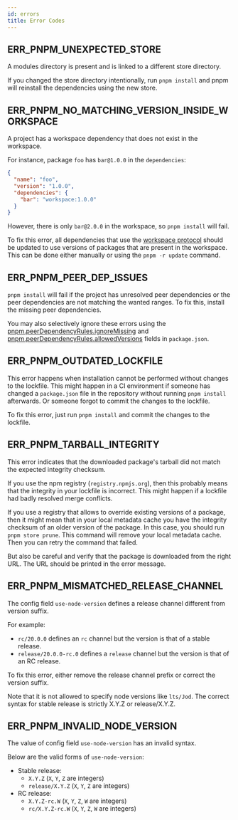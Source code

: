 ```yaml
---
id: errors
title: Error Codes
---
```


## ERR_PNPM_UNEXPECTED_STORE

A modules directory is present and is linked to a different store directory.

If you changed the store directory intentionally, run `pnpm install` and pnpm will reinstall the dependencies using the new store.

## ERR_PNPM_NO_MATCHING_VERSION_INSIDE_WORKSPACE

A project has a workspace dependency that does not exist in the workspace.

For instance, package `foo` has `bar@1.0.0` in the `dependencies`:

```json
{
  "name": "foo",
  "version": "1.0.0",
  "dependencies": {
    "bar": "workspace:1.0.0"
  }
}
```

However, there is only `bar@2.0.0` in the workspace, so `pnpm install` will fail.

To fix this error, all dependencies that use the [workspace protocol] should be updated to use versions of packages that are present in the workspace. This can be done either manually or using the `pnpm -r update` command.

[workspace protocol]: ./workspaces.md#workspace-protocol-workspace

## ERR_PNPM_PEER_DEP_ISSUES

`pnpm install` will fail if the project has unresolved peer dependencies or the peer dependencies are not matching the wanted ranges. To fix this, install the missing peer dependencies.

You may also selectively ignore these errors using the [pnpm.peerDependencyRules.ignoreMissing](package_json#pnpmpeerdependencyrulesignoremissing) and [pnpm.peerDependencyRules.allowedVersions](package_json#pnpmpeerdependencyrulesallowedversions) fields in `package.json`.

## ERR_PNPM_OUTDATED_LOCKFILE

This error happens when installation cannot be performed without changes to the lockfile. This might happen in a CI environment if someone has changed a `package.json` file in the repository without running `pnpm install` afterwards. Or someone forgot to commit the changes to the lockfile.

To fix this error, just run `pnpm install` and commit the changes to the lockfile.

## ERR\_PNPM\_TARBALL\_INTEGRITY

This error indicates that the downloaded package's tarball did not match the expected integrity checksum.

If you use the npm registry (`registry.npmjs.org`), then this probably means that the integrity in your lockfile is incorrect.
This might happen if a lockfile had badly resolved merge conflicts.

If you use a registry that allows to override existing versions of a package, then it might mean that in your local metadata cache you have the integrity checksum of an older version of the package. In this case, you should run `pnpm store prune`. This command will remove your local metadata cache. Then you can retry the command that failed.

But also be careful and verify that the package is downloaded from the right URL. The URL should be printed in the error message.

## ERR_PNPM_MISMATCHED_RELEASE_CHANNEL

The config field `use-node-version` defines a release channel different from version suffix.

For example:
* `rc/20.0.0` defines an `rc` channel but the version is that of a stable release.
* `release/20.0.0-rc.0` defines a `release` channel but the version is that of an RC release.

To fix this error, either remove the release channel prefix or correct the version suffix.

Note that it is not allowed to specify node versions like `lts/Jod`.
The correct syntax for stable release is strictly X.Y.Z or release/X.Y.Z.

## ERR_PNPM_INVALID_NODE_VERSION

The value of config field `use-node-version` has an invalid syntax.

Below are the valid forms of `use-node-version`:
* Stable release:
  * `X.Y.Z` (`X`, `Y`, `Z` are integers)
  * `release/X.Y.Z` (`X`, `Y`, `Z` are integers)
* RC release:
  * `X.Y.Z-rc.W` (`X`, `Y`, `Z`, `W` are integers)
  * `rc/X.Y.Z-rc.W` (`X`, `Y`, `Z`, `W` are integers)
